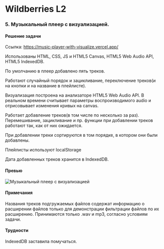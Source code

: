 # Wildberries L2

### 5. Музыкальный плеер с визуализацией.

#### Решение задачи

Ссылка: https://music-player-with-visualize.vercel.app/

Использованы HTML, CSS, JS и HTML5 Canvas, HTML5 Web Audio API, HTML5 IndexedDB.

По умолчанию в плеер добавлено пять треков.

Работают случайный порядок и зацикливание, переключение треков(и на кнопки и на название в плейлисте).

Визуализация построена на анализаторе HTML5 Web Audio API. В реальном времени считывает параметры воспроизводимого audio и отрисовывает изменения кривых на canvas.

Работает добавление треков(в том числе по несколько за раз). Перемешивание, зацикливание и пр. функции при добавлении треков работают так, как от них ожидается.

При добавлении треки сортируются в том порядке, в котором они были добавлены.

Плейлисты используют localStorage

Дата добавленных треков хранится в IndexedDB.

#### Превью

![Музыкальный плеер с визуализацией](./readme_gif.gif)

#### Примечания

Названия треков подгружаемых файлов содержат информацию о расширении файлов только для демонстрации фильтрации файлов по их расширению. Принимаются только .wav и mp3, согласно условиям задачи.

#### Трудности

IndexedDB заставила помучаться.
